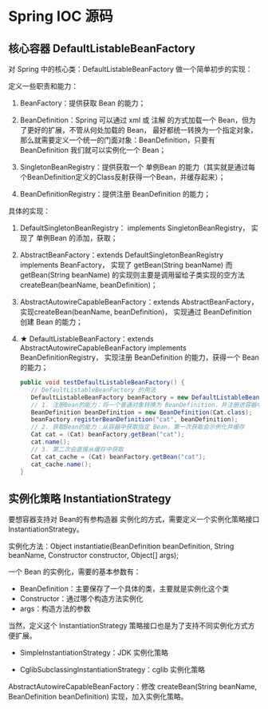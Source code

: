 # Spring IOC 源码

## 核心容器 DefaultListableBeanFactory

对 Spring 中的核心类：DefaultListableBeanFactory 做一个简单初步的实现：

定义一些职责和能力：

1. BeanFactory：提供获取 Bean 的能力；

2. BeanDefinition：Spring 可以通过 xml 或 注解 的方式加载一个 Bean，但为了更好的扩展，不管从何处加载的 Bean， 最好都统一转换为一个指定对象，
   那么就需要定义一个统一的门面对象：BeanDefinition，只要有 BeanDefinition 我们就可以实例化一个 Bean；

3. SingletonBeanRegistry：提供获取一个 单例Bean 的能力（其实就是通过每个BeanDefinition定义的Class反射获得一个Bean，并缓存起来）；

4. BeanDefinitionRegistry：提供注册 BeanDefinition 的能力；

具体的实现：

1. DefaultSingletonBeanRegistry： implements SingletonBeanRegistry，
   实现了 单例Bean 的添加，获取；

2. AbstractBeanFactory：extends DefaultSingletonBeanRegistry implements BeanFactory，
   实现了 getBean(String beanName)
   而 getBean(String beanName) 的实现则主要是调用留给子类实现的空方法 createBean(beanName, beanDefinition)；

3. AbstractAutowireCapableBeanFactory：extends AbstractBeanFactory，实现createBean(beanName, beanDefinition)，
   实现通过 BeanDefinition 创建 Bean 的能力；

4. ★ DefaultListableBeanFactory：extends AbstractAutowireCapableBeanFactory implements BeanDefinitionRegistry，
   实现注册 BeanDefinition 的能力，获得一个 Bean 的能力；
   ```java
   public void testDefaultListableBeanFactory() {
      // DefaultListableBeanFactory 的用法
      DefaultListableBeanFactory beanFactory = new DefaultListableBeanFactory();
      // 1. 注册Bean的能力：将一个普通对象转换为 BeanDefinition，并注册进容器中
      BeanDefinition beanDefinition = new BeanDefinition(Cat.class);
      beanFactory.registerBeanDefinition("cat", beanDefinition);
      // 2. 获取Bean的能力：从容器中获取指定 Bean，第一次获取会示例化并缓存
      Cat cat = (Cat) beanFactory.getBean("cat");
      cat.name();
      // 3. 第二次会直接从缓存中获取
      Cat cat_cache = (Cat) beanFactory.getBean("cat");
      cat_cache.name();
   }
   ```

## 实例化策略 InstantiationStrategy

要想容器支持对 Bean的有参构造器 实例化的方式，需要定义一个实例化策略接口 InstantiationStrategy。

实例化方法：Object instantiatie(BeanDefinition beanDefinition, String beanName, Constructor constructor, Object[] args);

一个 Bean 的实例化，需要的基本参数有：

- BeanDefinition：主要保存了一个具体的类，主要就是实例化这个类
- Constructor：通过哪个构造方法实例化
- args：构造方法的参数

当然，定义这个 InstantiationStrategy 策略接口也是为了支持不同实例化方式方便扩展。

- SimpleInstantiationStrategy：JDK 实例化策略

- CglibSubclassingInstantiationStrategy：cglib 实例化策略

AbstractAutowireCapableBeanFactory：修改 createBean(String beanName, BeanDefinition beanDefinition) 实现，加入实例化策略。
